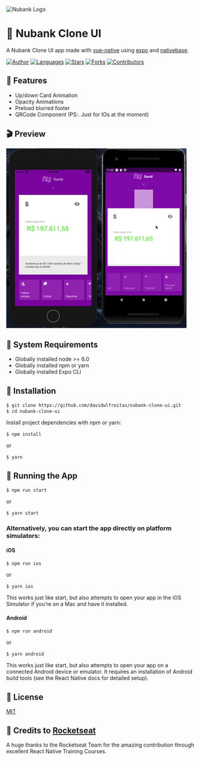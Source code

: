 ![Nubank Logo](https://avatars2.githubusercontent.com/u/4257275?s=200&v=4)
# :bank: Nubank Clone UI

A Nubank Clone UI app made with [vue-native](https://vue-native.io/) using [expo](https://docs.expo.io/) and [nativebase](https://nativebase.io/).

[![Author](https://img.shields.io/badge/author-DavidFreitas-8b10ae?style=flat-square)](https://github.com/davidwlfreitas)
[![Languages](https://img.shields.io/github/languages/count/davidwlfreitas/nubank-clone-ui?color=%238b10ae&style=flat-square)](#)
[![Stars](https://img.shields.io/github/stars/davidwlfreitas/nubank-clone-ui?color=8b10ae&style=flat-square)](https://github.com/davidwlfreitas/nubank-clone-ui/stargazers)
[![Forks](https://img.shields.io/github/forks/davidwlfreitas/nubank-clone-ui?color=%238b10ae&style=flat-square)](https://github.com/davidwlfreitas/nubank-clone-ui/network/members)
[![Contributors](https://img.shields.io/github/contributors/davidwlfreitas/nubank-clone-ui?color=8b10ae&style=flat-square)](https://github.com/davidwlfreitas/nubank-clone-ui/graphs/contributors)

## :rocket:  Features

- Up/down Card Animation
- Opacity Animations 
- Preload blurred footer
- QRCode Component (PS:. Just for IOs at the moment)

## :clapper: Preview

![Preview](preview.gif)

## :pushpin: System Requirements

 - Globally installed node >= 6.0
 - Globally installed npm or yarn
 - Globally installed Expo CLI

## :construction_worker: Installation

    $ git clone https://github.com/davidwlfreitas/nubank-clone-ui.git
    $ cd nubank-clone-ui


Install project dependencies with npm or yarn:

    $ npm install
or

    $ yarn

## :runner: Running the App


    $ npm run start
or

    $ yarn start


### Alternatively, you can start the app directly on platform simulators:
#### iOS

    $ npm run ios
or

    $ yarn ios

This works just like start, but also attempts to open your app in the iOS Simulator if you’re on a Mac and have it installed.

#### Android

    $ npm run android
or

    $ yarn android

This works just like start, but also attempts to open your app on a connected Android device or emulator. It requires an installation of Android build tools (see the React Native docs for detailed setup).

## :closed_book: License

[MIT](http://opensource.org/licenses/MIT)

## :tada: Credits to [Rocketseat](https://rocketseat.com.br/)

A huge thanks to the Rocketseat Team for the amazing contribution through excellent React Native Training Courses.
